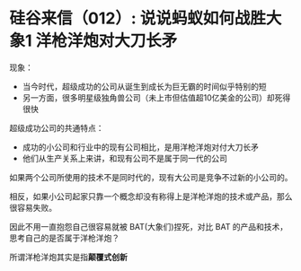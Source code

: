 # 硅谷来信（012）: 说说蚂蚁如何战胜大象1 洋枪洋炮对大刀长矛

现象：

- 当今时代，超级成功的公司从诞生到成长为巨无霸的时间似乎特别的短
- 另一方面，很多明星级独角兽公司（未上市但估值超10亿美金的公司）却死得很快

超级成功公司的共通特点：

- 成功的小公司和行业中的现有公司相比，是用洋枪洋炮对付大刀长矛
- 他们从生产关系上来讲，和现有公司不是属于同一代的公司

如果两个公司所使用的技术不是同时代的，现有大公司是竞争不过新的小公司的。

相反，如果小公司起家只靠一个概念却没有称得上是洋枪洋炮的技术或产品，那么很容易失败。

因此不用一直抱怨自己很容易就被 BAT(大象们)捏死，对比 BAT 的产品和技术，思考自己的是否属于洋枪洋炮？

所谓洋枪洋炮其实是指**颠覆式创新**
